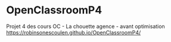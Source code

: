 # OpenClassroomP4
Projet 4 des cours OC - La chouette agence - avant optimisation
https://robinsonescoulen.github.io/OpenClassroomP4/
